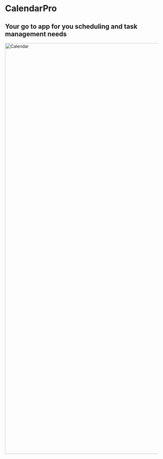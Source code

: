 # CalendarPro
## Your go to app for you scheduling and task management needs

<img width="1352" alt="Calendar" src="https://github.com/OMGATE23/calendar-pro/assets/90276220/6f15271f-340c-4f4f-ac72-e39621c5d215">
